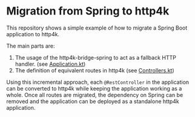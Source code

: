 # Migration from Spring to http4k
   
This repository shows a simple example of how to migrate a Spring Boot application to http4k.

The main parts are:
1. The usage of the http4k-bridge-spring to act as a fallback HTTP handler. (see [Application.kt](src/main/kotlin/com/example/demo/Application.kt#L21))
2. The definition of equivalent routes in http4k (see [Controllers.kt](src/main/kotlin/com/example/demo/Controllers.kt#L26))

Using this incremental approach, each `@RestController` in the application can be converted to http4k while keeping the application working as a whole. Once all routes are migrated, the dependency on Spring can be removed and the application can be deployed as a standalone http4k application.

